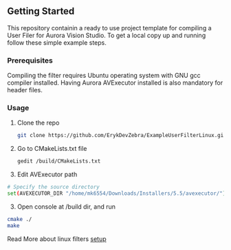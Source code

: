 
<!-- GETTING STARTED -->
## Getting Started
This repository containin a ready to use project template for compiling a User Filer for Aurora Vision Studio.
To get a local copy up and running follow these simple example steps.


### Prerequisites
Compiling the filter requires Ubuntu operating system with GNU gcc compiler installed. 
Having Aurora AVExecutor installed is also mandatory for header files.

### Usage
1. Clone the repo
   ```sh
   git clone https://github.com/ErykDevZebra/ExampleUserFilterLinux.git
   ```
2. Go to CMakeLists.txt file
   ```sh
   gedit /build/CMakeLists.txt
   ```
3. Edit AVExecutor path
  ```sh
  # Specify the source directory
  set(AVEXECUTOR_DIR "/home/mk6554/Downloads/Installers/5.5/avexecutor/")
  ```
3. Open console at /build dir, and run
  ```sh
  cmake ./
  make
  ```

Read More about linux filters [setup](https://docs.adaptive-vision.com/5.5/avl/getting_started/UserFilterOnLinux.html)
